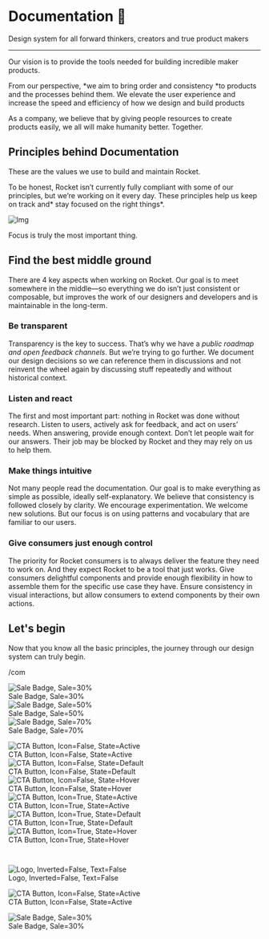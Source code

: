 
# Documentation 🚀

Design system for all forward thinkers, creators and true product makers

---

Our vision is to provide the tools needed for building incredible maker products.

From our perspective, *we aim to bring order and consistency *to products and the processes behind them. We elevate the user experience and increase the speed and efficiency of how we design and build products

As a company, we believe that by giving people resources to create products easily, we all will make humanity better. Together.

## Principles behind Documentation

These are the values we use to build and maintain Rocket.

To be honest, Rocket isn’t currently fully compliant with some of our principles, but we’re working on it every day. These principles help us keep on track and* stay focused on the right things*.

![Img](https://studio-assets.supernova.io/design-systems/14533/9289758a-6300-472a-bbc6-a57098081abf.jpeg)

Focus is truly the most important thing.

## Find the best middle ground

There are 4 key aspects when working on Rocket. Our goal is to meet somewhere in the middle—so everything we do isn’t just consistent or composable, but improves the work of our designers and developers and is maintainable in the long-term.

### Be transparent

Transparency is the key to success. That’s why we have a *public roadmap and open feedback channels*. But we’re trying to go further. We document our design decisions so we can reference them in discussions and not reinvent the wheel again by discussing stuff repeatedly and without historical context.

### Listen and react

The first and most important part: nothing in Rocket was done without research. Listen to users, actively ask for feedback, and act on users’ needs. When answering, provide enough context. Don’t let people wait for our answers. Their job may be blocked by Rocket and they may rely on us to help them.

### Make things intuitive

Not many people read the documentation. Our goal is to make everything as simple as possible, ideally self-explanatory. We believe that consistency is followed closely by clarity. We encourage experimentation. We welcome new solutions. But our focus is on using patterns and vocabulary that are familiar to our users.

### Give consumers just enough control

The priority for Rocket consumers is to always deliver the feature they need to work on. And they expect Rocket to be a tool that just works. Give consumers delightful components and provide enough flexibility in how to assemble them for the specific use case they have. Ensure consistency in visual interactions, but allow consumers to extend components by their own actions.

## Let's begin

Now that you know all the basic principles, the journey through our design system can truly begin.

/com

  
![Sale Badge, Sale=30%](https://studio-assets.supernova.io/design-systems/14533/3de61170-93e0-44bb-8c02-9a3556db380f.png)  
Sale Badge, Sale=30%  
![Sale Badge, Sale=50%](https://studio-assets.supernova.io/design-systems/14533/a8659089-244e-4593-b775-0adfd96738e0.png)  
Sale Badge, Sale=50%  
![Sale Badge, Sale=70%](https://studio-assets.supernova.io/design-systems/14533/d6e091eb-441c-4768-b0a3-09e6eda50f35.png)  
Sale Badge, Sale=70%  


  
![CTA Button, Icon=False, State=Active](https://studio-assets.supernova.io/design-systems/14533/89b8c21a-750d-4f9a-9996-2764feed6064.png)  
CTA Button, Icon=False, State=Active  
![CTA Button, Icon=False, State=Default](https://studio-assets.supernova.io/design-systems/14533/1a2ab9cb-632f-49d4-8a32-06c887001b82.png)  
CTA Button, Icon=False, State=Default  
![CTA Button, Icon=False, State=Hover](https://studio-assets.supernova.io/design-systems/14533/3ddae87d-94a2-47e9-bb36-fc15de288b84.png)  
CTA Button, Icon=False, State=Hover  
![CTA Button, Icon=True, State=Active](https://studio-assets.supernova.io/design-systems/14533/767c7a67-3db7-451a-81aa-6424a61913a1.png)  
CTA Button, Icon=True, State=Active  
![CTA Button, Icon=True, State=Default](https://studio-assets.supernova.io/design-systems/14533/5069a5b0-e3dd-4384-932d-60db8511d0c7.png)  
CTA Button, Icon=True, State=Default  
![CTA Button, Icon=True, State=Hover](https://studio-assets.supernova.io/design-systems/14533/3e61cf5d-b663-4add-a5bd-cc3e91d0d20e.png)  
CTA Button, Icon=True, State=Hover  


```javascript  
  
```

  
![Logo, Inverted=False, Text=False](https://studio-assets.supernova.io/design-systems/14533/7b8ca0e6-9529-4630-bd6e-34dc3cf9ce68.png)  
Logo, Inverted=False, Text=False  


  
  


  
![CTA Button, Icon=False, State=Active](https://studio-assets.supernova.io/design-systems/14533/89b8c21a-750d-4f9a-9996-2764feed6064.png)  
CTA Button, Icon=False, State=Active  


  
![Sale Badge, Sale=30%](https://studio-assets.supernova.io/design-systems/14533/3de61170-93e0-44bb-8c02-9a3556db380f.png)  
Sale Badge, Sale=30%  
